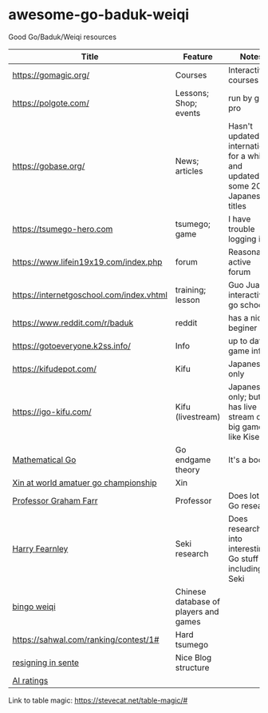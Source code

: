 # awesome-go-baduk-weiqi
Good Go/Baduk/Weiqi resources 

| Title                                                                                                   | Feature                               | Notes                                                                            | Active   |
| ------------------------------------------                                                              | -----------------------               | -------------------------------------------------------------------------------- | -------- |
| https://gomagic.org/                                                                                    | Courses                               | Interactive courses                                                              |          |
| https://polgote.com/                                                                                    | Lessons; Shop; events                 | run by go pro                                                                    |          |
| https://gobase.org/                                                                                     | News; articles                        | Hasn't updated internationsl for a while and updated some 2020 Japanese titles   | No       |
| https://tsumego-hero.com                                                                                | tsumego; game                         | I have trouble logging in                                                        |          |
| https://www.lifein19x19.com/index.php                                                                   | forum                                 | Reasonably active forum                                                          |          |
| https://internetgoschool.com/index.vhtml                                                                | training; lesson                      | Guo Juan's interactive go school                                                 |          |
| https://www.reddit.com/r/baduk                                                                          | reddit                                | has a nice beginer link                                                          |          |
| https://gotoeveryone.k2ss.info/                                                                         | Info                                  | up to date game info                                                             | Yes      |
| https://kifudepot.com/                                                                                  | Kifu                                  | Japanese only                                                                    | Yes      |
| https://igo-kifu.com/                                                                                   | Kifu (livestream)                     | Japanese only; but has live stream of big games like Kisei                       | Yes      |
| [Mathematical Go](https://www.youtube.com/watch?list=PL329A9A14A4F7D8E7&v=rNvP6a8sTnI&feature=youtu.be) | Go endgame theory                     | It's a book                                                                      | NA       |
| [Xin at world amatuer go championship](https://www.youtube.com/watch?v=F8MCjk9kC0M&t=22573s)            | Xin                                   |                                                                                  | NA       |
| [Professor Graham Farr](https://research.monash.edu/en/persons/graham-farr)                             | Professor                             | Does lots of Go research                                                         |          |
| [Harry Fearnley](http://harryfearnley.com/)                                                             | Seki research                         | Does research into interesting Go stuff including Seki                           | Yes      |
| [bingo weiqi](http://bingoweiqi.com/pwdo/current_titles.php)                                            | Chinese database of players and games |                                                                                  |          |
| https://sahwal.com/ranking/contest/1# | Hard tsumego |
| [resigning in sente](https://resigning-in-sente.github.io/joseki/44/2021/02/21/44-33-invasion-2-2-34-invasion/) | Nice Blog structure | |
| [AI ratings](https://github.com/breakwa11/GoAIRatings) | 


Link to table magic: https://stevecat.net/table-magic/#
